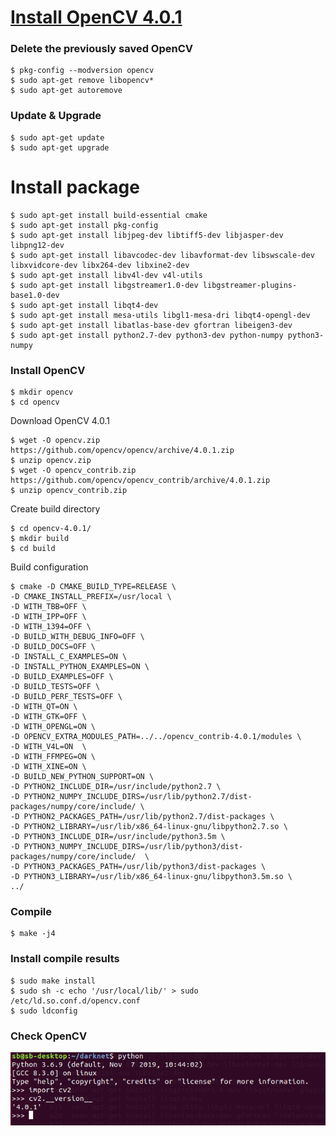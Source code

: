 # [Install OpenCV 4.0.1](https://webnautes.tistory.com/1030)

### Delete the previously saved OpenCV
~~~
$ pkg-config --modversion opencv
$ sudo apt-get remove libopencv*
$ sudo apt-get autoremove
~~~

### Update & Upgrade
~~~
$ sudo apt-get update
$ sudo apt-get upgrade
~~~

# Install package
~~~
$ sudo apt-get install build-essential cmake
$ sudo apt-get install pkg-config
$ sudo apt-get install libjpeg-dev libtiff5-dev libjasper-dev libpng12-dev
$ sudo apt-get install libavcodec-dev libavformat-dev libswscale-dev libxvidcore-dev libx264-dev libxine2-dev
$ sudo apt-get install libv4l-dev v4l-utils
$ sudo apt-get install libgstreamer1.0-dev libgstreamer-plugins-base1.0-dev
$ sudo apt-get install libqt4-dev
$ sudo apt-get install mesa-utils libgl1-mesa-dri libqt4-opengl-dev
$ sudo apt-get install libatlas-base-dev gfortran libeigen3-dev
$ sudo apt-get install python2.7-dev python3-dev python-numpy python3-numpy
~~~

### Install OpenCV
~~~
$ mkdir opencv
$ cd opencv
~~~
Download OpenCV 4.0.1
~~~
$ wget -O opencv.zip https://github.com/opencv/opencv/archive/4.0.1.zip
$ unzip opencv.zip
$ wget -O opencv_contrib.zip https://github.com/opencv/opencv_contrib/archive/4.0.1.zip
$ unzip opencv_contrib.zip
~~~
Create build directory
~~~
$ cd opencv-4.0.1/
$ mkdir build
$ cd build
~~~
Build configuration
~~~
$ cmake -D CMAKE_BUILD_TYPE=RELEASE \
-D CMAKE_INSTALL_PREFIX=/usr/local \
-D WITH_TBB=OFF \
-D WITH_IPP=OFF \
-D WITH_1394=OFF \
-D BUILD_WITH_DEBUG_INFO=OFF \
-D BUILD_DOCS=OFF \
-D INSTALL_C_EXAMPLES=ON \
-D INSTALL_PYTHON_EXAMPLES=ON \
-D BUILD_EXAMPLES=OFF \
-D BUILD_TESTS=OFF \
-D BUILD_PERF_TESTS=OFF \
-D WITH_QT=ON \
-D WITH_GTK=OFF \
-D WITH_OPENGL=ON \
-D OPENCV_EXTRA_MODULES_PATH=../../opencv_contrib-4.0.1/modules \
-D WITH_V4L=ON  \
-D WITH_FFMPEG=ON \
-D WITH_XINE=ON \
-D BUILD_NEW_PYTHON_SUPPORT=ON \
-D PYTHON2_INCLUDE_DIR=/usr/include/python2.7 \
-D PYTHON2_NUMPY_INCLUDE_DIRS=/usr/lib/python2.7/dist-packages/numpy/core/include/ \
-D PYTHON2_PACKAGES_PATH=/usr/lib/python2.7/dist-packages \
-D PYTHON2_LIBRARY=/usr/lib/x86_64-linux-gnu/libpython2.7.so \
-D PYTHON3_INCLUDE_DIR=/usr/include/python3.5m \
-D PYTHON3_NUMPY_INCLUDE_DIRS=/usr/lib/python3/dist-packages/numpy/core/include/  \
-D PYTHON3_PACKAGES_PATH=/usr/lib/python3/dist-packages \
-D PYTHON3_LIBRARY=/usr/lib/x86_64-linux-gnu/libpython3.5m.so \
../
~~~
### Compile
~~~
$ make -j4
~~~
### Install compile results
~~~
$ sudo make install
$ sudo sh -c echo '/usr/local/lib/' > sudo /etc/ld.so.conf.d/opencv.conf
$ sudo ldconfig
~~~
### Check OpenCV
![check_opencv](https://github.com/Kim-SuBin/2020_winter_Intern/blob/master/img/checkOpenCV.png)
